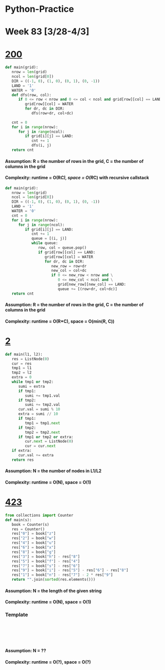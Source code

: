# Python-Practice

# Week 83 [3/28-4/3]

# [200](https://leetcode.com/problems/number-of-islands/)
```python
def main(grid):
   nrow = len(grid)
   ncol = len(grid[0])
   DIR = ((-1, 0), (1, 0), (0, 1), (0, -1))
   LAND = '1'
   WATER = '0'
   def dfs(row, col):
      if 0 <= row < nrow and 0 <= col < ncol and grid[row][col] == LAND:
         grid[row][col] = WATER
         for dr, dc in DIR:
            dfs(row+dr, col+dc)
   
   cnt = 0
   for i in range(nrow):
      for j in range(ncol):
         if grid[i][j] == LAND:
            cnt += 1
            dfs(i, j)
   return cnt
```
#### Assumption: R = the number of rows in the grid, C = the number of columns in the grid
#### Complexity: runtime = O(R*C), space = O(R*C) with recursive callstack
```python
def main(grid):
   nrow = len(grid)
   ncol = len(grid[0])
   DIR = ((-1, 0), (1, 0), (0, 1), (0, -1))
   LAND = '1'
   WATER = '0'
   cnt = 0
   for i in range(nrow):
      for j in range(ncol):
         if grid[i][j] == LAND:
            cnt += 1
            queue = [(i, j)]
            while queue:
               row, col = queue.pop()
               if grid[row][col] == LAND:
                  grid[row][col] = WATER
                  for dr, dc in DIR:
                     new_row = row+dr
                     new_col = col+dc
                     if 0 <= new_row < nrow and \
                        0 <= new_col < ncol and \
                        grid[new_row][new_col] == LAND:
                        queue += [(row+dr, col+dc)]
   return cnt               
```
#### Assumption: R = the number of rows in the grid, C = the number of columns in the grid
#### Complexity: runtime = O(R*C), space = O(min(R, C))

# [2](https://leetcode.com/problems/add-two-numbers/)
```python
def main(l1, l2):
   res = ListNode(0)
   cur = res
   tmp1 = l1
   tmp2 = l2
   extra = 0
   while tmp1 or tmp2:
      sumi = extra
      if tmp1:
         sumi += tmp1.val
      if tmp2:
         sumi += tmp2.val
      cur.val = sumi % 10
      extra = sumi // 10
      if tmp1:
         tmp1 = tmp1.next
      if tmp2:
         tmp2 = tmp2.next
      if tmp1 or tmp2 or extra:
         cur.next = ListNode(0)
         cur = cur.next
   if extra:
      cur.val += extra
   return res
```
#### Assumption: N = the number of nodes in L1/L2
#### Complexity: runtime = O(N), space = O(1)

# [423](https://leetcode.com/problems/reconstruct-original-digits-from-english/)
```python
from collections import Counter
def main(s):
   book = Counter(s)
   res = Counter()
   res["0"] = book["z"]
   res["2"] = book["w"]
   res["4"] = book["u"]
   res["6"] = book["x"]
   res["8"] = book["g"]
   res["3"] = book["h"] - res["8"]
   res["5"] = book["f"] - res["4"]
   res["7"] = book["s"] - res["6"]
   res["9"] = book["i"] - res["5"] - res["6"] - res["8"]
   res["1"] = book["n"] - res["7"] - 2 * res["9"]
   return "".join(sorted(res.elements()))
```
#### Assumption: N = the length of the given string
#### Complexity: runtime = O(N), space = O(1)

### Template
# []()
```sql
```

# []()
```python
```
#### Assumption: N = ??
#### Complexity: runtime = O(?), space = O(?)
